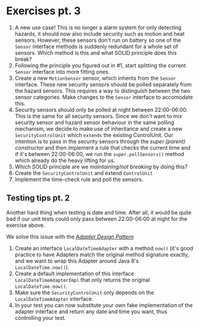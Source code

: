 # Exercises pt. 3

1. A new use case! This is no longer a alarm system for only detecting hazards, it should now also include security such as motion and heat sensors. However, these sensors don't run on battery so one of the `Sensor` interface methods is suddenly redundant for a whole set of sensors. Which method is this and what SOLID principle does this break?
2. Following the principle you figured out in #1, start splitting the current `Sensor` interface into more fitting ones.
3. Create a new `MotionSensor` sensor, which inherits from the `Sensor` interface. These new security sensors should be polled separately from the hazard sensors. This requires a way to distinguish between the two sensor categories. Make changes to the `Sensor` interface to accomodate this.
9. Security sensors should only be polled at night between 22:00-06:00. This is the same for all security sensors. Since we don't want to mix security sensor and hazard sensor behaviour in the same polling mechanism, we decide to make use of inheritance and create a new `SecurityControlUnit` which `extends` the existing ControlUnit. Our intention is to pass in the security sensors through the _super (parent) constructor_ and then implement a rule that checks the current time and if it's between 22:00-06:00, we run the `super.pollSensors()` method which already do the heavy lifting for us.
10. Which SOLID principle are we _maintaining/not breaking_ by doing this?
11. Create the `SecurityControlUnit` and extend `ControlUnit`
12. Implement the time-check rule and poll the sensors.

## Testing tips pt. 2

Another hard thing when testing is date and time. After all, it would be quite bad if our unit tests could only pass between 22:00-06:00 at night for the exercise above.

We solve this issue with the _[Adapter Design Pattern](https://en.wikipedia.org/wiki/Adapter_pattern)_

1. Create an interface `LocalDateTimeAdapter` with a method `now()` (it's good practice to have Adapters match the original method signature exactly, and we want to wrap this Adapter around Java 8's `LocalDateTime.now()`).
2. Create a default implementation of this interface `LocalDateTimeAdapterImpl` that only returns the original `LocalDateTime.now()`.
3. Make sure the `SecurityControlUnit` only depends on the `LocalDateTimeAdapter` interface.
4. In your test you can now substitute your own fake implementation of the adapter interface and return any date and time you want, thus controlling your test.
